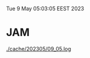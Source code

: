 Tue  9 May 05:03:05 EEST 2023
# JAM
<a href='./cache/202305/09_05.log'>./cache/202305/09_05.log</a>

